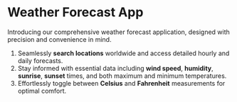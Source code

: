 # Weather Forecast App

Introducing our comprehensive weather forecast application, designed with precision and convenience in mind.  
1. Seamlessly **search locations** worldwide and access detailed hourly and daily forecasts.  
2. Stay informed with essential data including **wind speed**, **humidity**, **sunrise**, **sunset** times, and both maximum and minimum temperatures.  
3. Effortlessly toggle between **Celsius** and **Fahrenheit** measurements for optimal comfort.  

